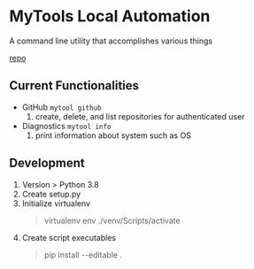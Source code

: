 # MyTools Local Automation

A command line utility that accomplishes various things

[repo](https://github.com/gluo7777/mytools)

## Current Functionalities

- GitHub `mytool github`
    1. create, delete, and list repositories for authenticated user
- Diagnostics `mytool info`
    1. print information about system such as OS

## Development

1. Version > Python 3.8
2. Create setup.py
3. Initialize virtualenv
    > virtualenv env
    > ./venv/Scripts/activate
4. Create script executables
    > pip install --editable .